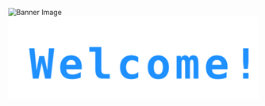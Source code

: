 ![Banner Image](https://pel.public.cx/github.gif)
![Banner Image](./welcome.svg?foo)

<!--
Welcome to my GitHub profile! I'm a software developer passionate about open-source projects and learning new technologies.

- 🔭 I’m currently working on [Awesome Project](https://github.com/johndoe/awesome-project)
- 🌱 I’m currently learning React and TypeScript
- 📫 How to reach me: [johndoe@example.com](mailto:johndoe@example.com)

Check out my pinned repositories below or browse my public projects to see what I’ve been working on.


**choephix/choephix** is a ✨ _special_ ✨ repository because its `README.md` (this file) appears on your GitHub profile.

Here are some ideas to get you started:

- 🔭 I’m currently working on ...
- 🌱 I’m currently learning ...
- 👯 I’m looking to collaborate on ...
- 🤔 I’m looking for help with ...
- 💬 Ask me about ...
- 📫 How to reach me: ...
- 😄 Pronouns: ...
- ⚡ Fun fact: ...
-->
